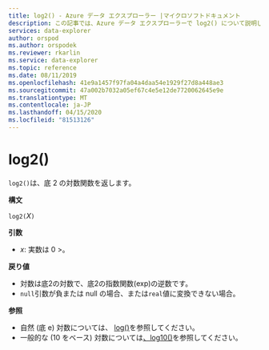 ```yaml
---
title: log2() - Azure データ エクスプローラー |マイクロソフトドキュメント
description: この記事では、Azure データ エクスプローラーで log2() について説明します。
services: data-explorer
author: orspod
ms.author: orspodek
ms.reviewer: rkarlin
ms.service: data-explorer
ms.topic: reference
ms.date: 08/11/2019
ms.openlocfilehash: 41e9a1457f97fa04a4daa54e1929f27d8a448ae3
ms.sourcegitcommit: 47a002b7032a05ef67c4e5e12de7720062645e9e
ms.translationtype: MT
ms.contentlocale: ja-JP
ms.lasthandoff: 04/15/2020
ms.locfileid: "81513126"
---
```

# <a name="log2"></a>log2()

`log2()`は、底 2 の対数関数を返します。  

**構文**

`log2(`*X*`)`

**引数**

* *x*: 実数は 0 >。

**戻り値**

* 対数は底2の対数で、底2の指数関数(exp)の逆数です。
* `null`引数が負または null の場合、または`real`値に変換できない場合。 

**参照**

* 自然 (底 e) 対数については、 [log()](log-function.md)を参照してください。
* 一般的な (10 をベース) 対数については[、log10()](log10-function.md)を参照してください。